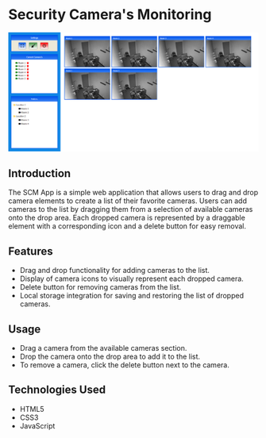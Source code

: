 # Security Camera's Monitoring

![App Screenshot](preview_02.png)

## Introduction
The SCM App is a simple web application that allows users to drag and drop camera elements to create a list of their favorite cameras. Users can add cameras to the list by dragging them from a selection of available cameras onto the drop area. 
Each dropped camera is represented by a draggable element with a corresponding icon and a delete button for easy removal.

## Features
+ Drag and drop functionality for adding cameras to the list.
+ Display of camera icons to visually represent each dropped camera.
+ Delete button for removing cameras from the list.
+ Local storage integration for saving and restoring the list of dropped cameras.

## Usage
+ Drag a camera from the available cameras section.
+ Drop the camera onto the drop area to add it to the list.
+ To remove a camera, click the delete button next to the camera.

## Technologies Used
+ HTML5
+ CSS3
+ JavaScript
